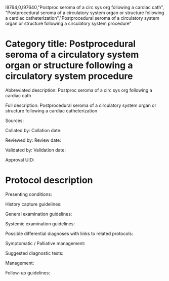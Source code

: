 I9764,0,I97640,"Postproc seroma of a circ sys org following a cardiac cath", "Postprocedural seroma of a circulatory system organ or structure following a cardiac catheterization","Postprocedural seroma of a circulatory system organ  or structure following a circulatory system procedure"
# Category title: Postprocedural seroma of a circulatory system organ  or structure following a circulatory system procedure

Abbreviated description: Postproc seroma of a circ sys org following a cardiac cath

Full description: Postprocedural seroma of a circulatory system organ or structure following a cardiac catheterization

Sources:

Collated by:
Collation date:

Reviewed by:
Review date:

Validated by:
Validation date:

Approval UID:

# Protocol description

Presenting conditions:

History capture guidelines:

General examination guidelines:

Systemic examination guidelines:

Possible differential diagnoses with links to related protocols:

Symptomatic / Palliative management:

Suggested diagnostic tests:

Management:

Follow-up guidelines:
